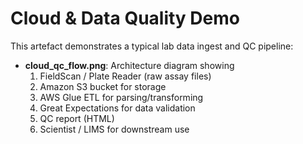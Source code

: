 # Cloud & Data Quality Demo

This artefact demonstrates a typical lab data ingest and QC pipeline:

- **cloud_qc_flow.png**: Architecture diagram showing  
  1. FieldScan / Plate Reader (raw assay files)  
  2. Amazon S3 bucket for storage  
  3. AWS Glue ETL for parsing/transforming  
  4. Great Expectations for data validation  
  5. QC report (HTML)  
  6. Scientist / LIMS for downstream use  

